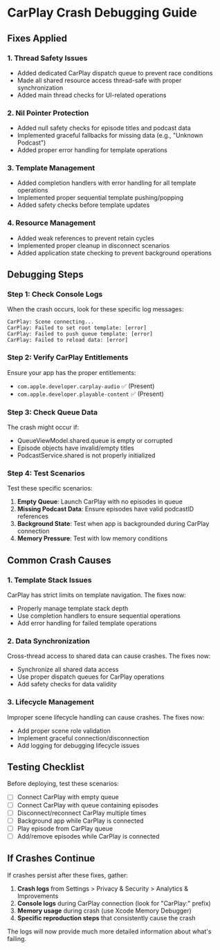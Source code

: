 # CarPlay Crash Debugging Guide

## Fixes Applied

### 1. **Thread Safety Issues**
- Added dedicated CarPlay dispatch queue to prevent race conditions
- Made all shared resource access thread-safe with proper synchronization
- Added main thread checks for UI-related operations

### 2. **Nil Pointer Protection**  
- Added null safety checks for episode titles and podcast data
- Implemented graceful fallbacks for missing data (e.g., "Unknown Podcast")
- Added proper error handling for template operations

### 3. **Template Management**
- Added completion handlers with error handling for all template operations
- Implemented proper sequential template pushing/popping
- Added safety checks before template updates

### 4. **Resource Management**
- Added weak references to prevent retain cycles
- Implemented proper cleanup in disconnect scenarios
- Added application state checking to prevent background operations

## Debugging Steps

### Step 1: Check Console Logs
When the crash occurs, look for these specific log messages:
```
CarPlay: Scene connecting...
CarPlay: Failed to set root template: [error]
CarPlay: Failed to push queue template: [error]
CarPlay: Failed to reload data: [error]
```

### Step 2: Verify CarPlay Entitlements
Ensure your app has the proper entitlements:
- `com.apple.developer.carplay-audio` ✅ (Present)
- `com.apple.developer.playable-content` ✅ (Present)

### Step 3: Check Queue Data
The crash might occur if:
- QueueViewModel.shared.queue is empty or corrupted
- Episode objects have invalid/empty titles
- PodcastService.shared is not properly initialized

### Step 4: Test Scenarios
Test these specific scenarios:
1. **Empty Queue**: Launch CarPlay with no episodes in queue
2. **Missing Podcast Data**: Ensure episodes have valid podcastID references
3. **Background State**: Test when app is backgrounded during CarPlay connection
4. **Memory Pressure**: Test with low memory conditions

## Common Crash Causes

### 1. **Template Stack Issues**
CarPlay has strict limits on template navigation. The fixes now:
- Properly manage template stack depth
- Use completion handlers to ensure sequential operations
- Add error handling for failed template operations

### 2. **Data Synchronization**
Cross-thread access to shared data can cause crashes. The fixes now:
- Synchronize all shared data access
- Use proper dispatch queues for CarPlay operations
- Add safety checks for data validity

### 3. **Lifecycle Management**
Improper scene lifecycle handling can cause crashes. The fixes now:
- Add proper scene role validation
- Implement graceful connection/disconnection
- Add logging for debugging lifecycle issues

## Testing Checklist

Before deploying, test these scenarios:

- [ ] Connect CarPlay with empty queue
- [ ] Connect CarPlay with queue containing episodes
- [ ] Disconnect/reconnect CarPlay multiple times
- [ ] Background app while CarPlay is connected
- [ ] Play episode from CarPlay queue
- [ ] Add/remove episodes while CarPlay is connected

## If Crashes Continue

If crashes persist after these fixes, gather:

1. **Crash logs** from Settings > Privacy & Security > Analytics & Improvements
2. **Console logs** during CarPlay connection (look for "CarPlay:" prefix)
3. **Memory usage** during crash (use Xcode Memory Debugger)
4. **Specific reproduction steps** that consistently cause the crash

The logs will now provide much more detailed information about what's failing. 
